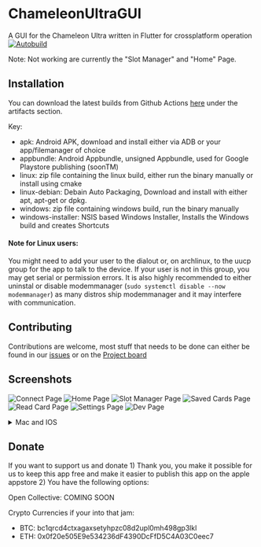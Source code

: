 # ChameleonUltraGUI
A GUI for the Chameleon Ultra written in Flutter for crossplatform operation
[![Autobuild](https://github.com/GameTec-live/ChameleonUltraGUI/actions/workflows/buildapp.yml/badge.svg)](https://github.com/GameTec-live/ChameleonUltraGUI/actions/workflows/buildapp.yml)

Note:
Not working are currently the "Slot Manager" and "Home" Page.
## Installation
You can download the latest builds from Github Actions [here](https://github.com/GameTec-live/ChameleonUltraGUI/actions/workflows/buildapp.yml?query=branch%3Amain) under the artifacts section.

Key:
- apk: Android APK, download and install either via ADB or your app/filemanager of choice
- appbundle: Android Appbundle, unsigned Appbundle, used for Google Playstore publishing (soonTM)
- linux: zip file containing the linux build, either run the binary manually or install using cmake
- linux-debian: Debain Auto Packaging, Download and install with either apt, apt-get or dpkg.
- windows: zip file containing windows build, run the binary manually
- windows-installer: NSIS based Windows Installer, Installs the Windows build and creates Shortcuts

#### Note for Linux users:
You might need to add your user to the dialout or, on archlinux, to the uucp group for the app to talk to the device. If your user is not in this group, you may get serial or permission errors.
It is also highly recommended to either uninstal or disable modemmanager (`sudo systemctl disable --now modemmanager`) as many distros ship modemmanager and it may interfere with communication.

## Contributing
Contributions are welcome, most stuff that needs to be done can either be found in our [issues](https://github.com/GameTec-live/ChameleonUltraGUI/issues) or on the [Project board](https://github.com/users/GameTec-live/projects/2)

## Screenshots
![Connect Page](/screenshots/connect.png)
![Home Page](/screenshots/home.png)
![Slot Manager Page](/screenshots/smanager.png)
![Saved Cards Page](/screenshots/saved.png)
![Read Card Page](/screenshots/rcard.png)
![Settings Page](/screenshots/settings.png)
![Dev Page](/screenshots/devpage.png)

<details>
  <summary>Mac and IOS</summary>

  ### Mac and IOS
  Why are there no Mac and IOS builds?
  It is planned to provide Mac and IOS builds at some point, but due to none of us owning a Mac and Apple charging a 100$ a year fee development has a very low priority.
  Apples hardware is also more locked down, so it may not even be possible to use serial communication and using bluetooth isnt even possible on the chameleon ultra, yet.

  TLDR; yes, some day, but very low priority.
</details>

## Donate
If you want to support us and donate 1) Thank you, you make it possible for us to keep this app free and make it easier to publish this app on the apple appstore 2) You have the following options:

Open Collective: COMING SOON

Crypto Currencies if your into that jam:
- BTC: bc1qrcd4ctxagaxsetyhpzc08d2upl0mh498gp3lkl
- ETH: 0x0f20e505E9e534236dF4390DcFfD5C4A03C0eec7